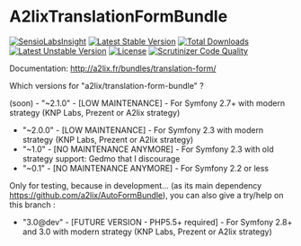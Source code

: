 A2lixTranslationFormBundle
==========================

[![SensioLabsInsight](https://insight.sensiolabs.com/projects/64aee70e-7b00-406f-8648-f7ea66e29f80/mini.png)](https://insight.sensiolabs.com/projects/64aee70e-7b00-406f-8648-f7ea66e29f80)
[![Latest Stable Version](https://poser.pugx.org/a2lix/translation-form-bundle/v/stable.svg)](https://packagist.org/packages/a2lix/translation-form-bundle) [![Total Downloads](https://poser.pugx.org/a2lix/translation-form-bundle/downloads.svg)](https://packagist.org/packages/a2lix/translation-form-bundle) [![Latest Unstable Version](https://poser.pugx.org/a2lix/translation-form-bundle/v/unstable.svg)](https://packagist.org/packages/a2lix/translation-form-bundle) [![License](https://poser.pugx.org/a2lix/translation-form-bundle/license.svg)](https://packagist.org/packages/a2lix/translation-form-bundle)
[![Scrutinizer Code Quality](https://scrutinizer-ci.com/g/a2lix/TranslationFormBundle/badges/quality-score.png?b=master)](https://scrutinizer-ci.com/g/a2lix/TranslationFormBundle/?branch=master)

Documentation: http://a2lix.fr/bundles/translation-form/

Which versions for "a2lix/translation-form-bundle" ?

(soon) - "~2.1.0" - [LOW MAINTENANCE] - For Symfony 2.7+ with modern strategy (KNP Labs, Prezent or A2lix strategy)
- "~2.0.0" - [LOW MAINTENANCE] - For Symfony 2.3 with modern strategy (KNP Labs, Prezent or A2lix strategy)
- "~1.0" - [NO MAINTENANCE ANYMORE] - For Symfony 2.3 with old strategy support: Gedmo that I discourage
- "~0.1" - [NO MAINTENANCE ANYMORE] - For Symfony 2.2 or less

Only for testing, because in development... (as its main dependency https://github.com/a2lix/AutoFormBundle), you can also give a try/help on this branch :

- "3.0@dev" - [FUTURE VERSION - PHP5.5+ required] - For Symfony 2.8+ and 3.0 with modern strategy (KNP Labs, Prezent or A2lix strategy)
